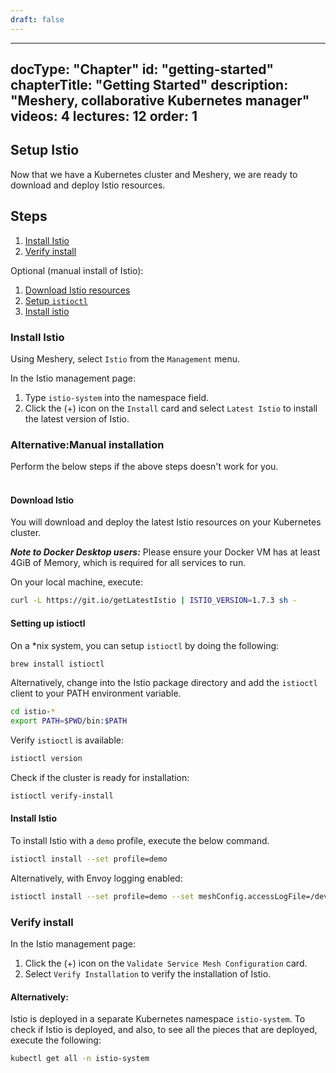 ```yaml
---
draft: false
---
```


---
docType: "Chapter"
id: "getting-started"
chapterTitle: "Getting Started"
description: "Meshery, collaborative Kubernetes manager"
videos: 4
lectures: 12
order: 1
---

<ChapterStyle>

<h2 class="chapter-sub-heading">Setup Istio </h2>

Now that we have a Kubernetes cluster and Meshery, we are ready to download and deploy Istio resources.

<h2 class="chapter-sub-heading">Steps</h2>

1. [Install Istio](#1)
1. [Verify install](#2)

Optional (manual install of Istio):

1. [Download Istio resources](#1.1)
1. [Setup `istioctl`](#1.2)
1. [Install istio](#1.3)

<h3 class="chapter-sub-heading">
  <a name="1">Install Istio</a>
</h3>

Using Meshery, select `Istio` from the `Management` menu.

In the Istio management page:

1. Type `istio-system` into the namespace field.
1. Click the (+) icon on the `Install` card and select `Latest Istio` to install the latest version of Istio.

<h3>Alternative:Manual installation</h3>
Perform the below steps if the above steps doesn't work for you.

<br />
<br />

<h4 class="chapter-alt-heading">
  <a name="1.1">Download Istio</a>
</h4>

You will download and deploy the latest Istio resources on your Kubernetes cluster.

**_Note to Docker Desktop users:_** Please ensure your Docker VM has at least 4GiB of Memory, which is required for all services to run.

On your local machine, execute:

```sh
curl -L https://git.io/getLatestIstio | ISTIO_VERSION=1.7.3 sh -
```

<h4 class="chapter-alt-heading">
  <a name="1.2">Setting up istioctl</a>
</h4>

On a \*nix system, you can setup `istioctl` by doing the following:

```sh
brew install istioctl
```

Alternatively, change into the Istio package directory and add the `istioctl` client to your PATH environment variable.

```sh
cd istio-*
export PATH=$PWD/bin:$PATH
```

Verify `istioctl` is available:

```sh
istioctl version
```

Check if the cluster is ready for installation:

```sh
istioctl verify-install
```

<h4 class="chapter-alt-heading">
  <a name="1.3">Install Istio</a>
</h4>

To install Istio with a `demo` profile, execute the below command.

```sh
istioctl install --set profile=demo
```

Alternatively, with Envoy logging enabled:

```sh
istioctl install --set profile=demo --set meshConfig.accessLogFile=/dev/stdout
```

<h3 class="chapter-sub-heading">
  <a name="2">Verify install</a>
</h3>

In the Istio management page:

1. Click the (+) icon on the `Validate Service Mesh Configuration` card.
1. Select `Verify Installation` to verify the installation of Istio.

<h4 class="chapter-alt-heading">Alternatively:</h4>

Istio is deployed in a separate Kubernetes namespace `istio-system`. To check if Istio is deployed, and also, to see all the pieces that are deployed, execute the following:

```sh
kubectl get all -n istio-system
```

</ChapterStyle>
